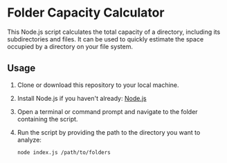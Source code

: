 # Folder Capacity Calculator

This Node.js script calculates the total capacity of a directory, including its subdirectories and files. It can be used to quickly estimate the space occupied by a directory on your file system.

## Usage

1. Clone or download this repository to your local machine.

2. Install Node.js if you haven't already: [Node.js](https://nodejs.org/)

3. Open a terminal or command prompt and navigate to the folder containing the script.

4. Run the script by providing the path to the directory you want to analyze:

   ```bash
   node index.js /path/to/folders

